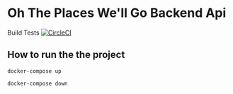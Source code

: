 # Oh The Places We'll Go Backend Api

Build Tests
[![CircleCI](https://circleci.com/gh/AustinBurns/otpwg-backend.svg?style=svg)](https://circleci.com/gh/AustinBurns/otpwg-backend)

## How to run the the project

`docker-compose up`

`docker-compose down`
